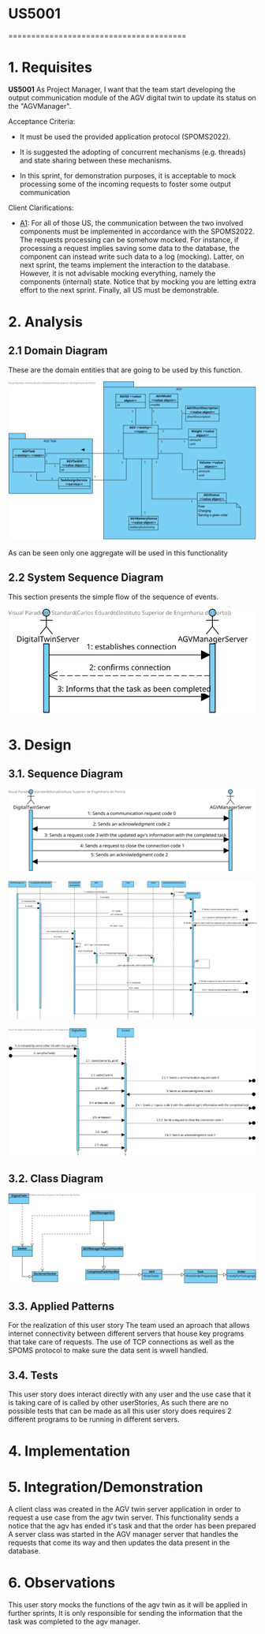 # US5001
=======================================


# 1. Requisites

**US5001** As Project Manager, I want that the team start developing the output communication module of the AGV digital twin to update its status on the "AGVManager".

Acceptance Criteria:

- It must be used the provided application protocol (SPOMS2022).

- It is suggested the adopting of concurrent mechanisms (e.g. threads) and state sharing between these mechanisms.

- In this sprint, for demonstration purposes, it is acceptable to mock processing some of the incoming requests to foster some output communication


Client Clarifications:

- [A1](https://moodle.isep.ipp.pt/mod/forum/discuss.php?d=16437#p21096): For all of those US, the communication between the two involved components must be implemented in accordance with the SPOMS2022. The requests processing can be somehow mocked. For instance, if processing a request implies saving some data to the database, the component can instead write such data to a log (mocking). Latter, on next sprint, the teams implement the interaction to the database.
However, it is not advisable mocking everything, namely the components (internal) state. Notice that by mocking you are letting extra effort to the next sprint.
Finally, all US must be demonstrable.

# 2. Analysis

## 2.1 Domain Diagram

These are the domain entities that are going to be used by this function.

![US5002 - DD](US5002-DD.svg)

As can be seen only one aggregate will be used in this functionality

## 2.2 System Sequence Diagram

This section presents the simple flow of the sequence of events.

![US5002 - SSD](US5002-SSD.svg)

# 3. Design

## 3.1. Sequence Diagram

![US5002 - CommunicationDiagram](US5002-CommunicationDiagram.svg)

![US5002 - SD - AGVM](US5002-SD-AGVM.svg)

![US5002 - SD - DT](US5002-SD-DT.svg)

## 3.2. Class Diagram

![US5002 - CD](US5002-CD.svg)

## 3.3. Applied Patterns

For the realization of this user story The team used an aproach that allows internet connectivity between different servers that house key programs that take care of requests.
The use of TCP connections as well as the SPOMS protocol to make sure the data sent is wwell handled.

## 3.4. Tests

This user story does interact directly with any user and the use case that it is taking care of is called by other userStories, 
As such there are no possible tests that can be made as all this user story does requires 2 different programs to be running in different servers.


# 4. Implementation





# 5. Integration/Demonstration

A client class was created in the AGV twin server application in order to request a use case from the agv twin server.
This functionality sends a notice that the agv has ended it's task and that the order has been prepared
A server class was started in the AGV manager server that handles the requests that come its way and then updates the data present in the database.


# 6. Observations
This user story mocks the functions of the agv twin as it will be applied in further sprints, It is only responsible for sending the information that the task was completed to the agv manager.

